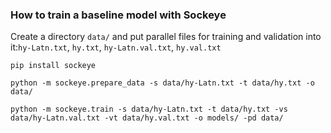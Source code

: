 ### How to train a baseline model with Sockeye

Create a directory `data/` and put parallel files for training and validation into it:`hy-Latn.txt`, `hy.txt`, `hy-Latn.val.txt`, `hy.val.txt`

```
pip install sockeye
```

```
python -m sockeye.prepare_data -s data/hy-Latn.txt -t data/hy.txt -o data/
```

```
python -m sockeye.train -s data/hy-Latn.txt -t data/hy.txt -vs data/hy-Latn.val.txt -vt data/hy.val.txt -o models/ -pd data/
```
